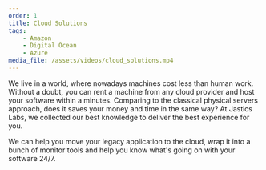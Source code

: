 ```yaml
---
order: 1
title: Cloud Solutions
tags:
    - Amazon 
    - Digital Ocean 
    - Azure
media_file: /assets/videos/cloud_solutions.mp4
---
```


We live in a world, where nowadays machines cost less than human work. Without a doubt, you can rent a machine from any cloud provider and host your software within a minutes. Comparing to the classical physical servers approach, does it saves your money and time in the same way? At Jastics Labs, we collected our best knowledge to deliver the best experience for you.

We can help you move your legacy application to the cloud, wrap it into a bunch of monitor tools and help you know what's going on with your software 24/7.